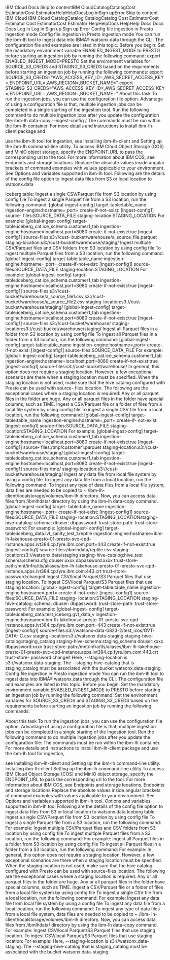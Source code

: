 ﻿IBM Cloud Docs Skip to contentIBM CloudCatalogCatalogCost EstimatorCost EstimatorHelpHelpDocsLog inSign upError Skip to content IBM Cloud IBM Cloud CatalogCatalog CatalogCatalog Cost EstimatorCost Estimator Cost EstimatorCost Estimator HelpHelpDocs HelpHelp Docs Docs Docs Log in Log in Sign up Sign up Error Config file ingestion in Presto ingestion mode Config file ingestion in Presto ingestion mode You can run the ibm-lh tool to ingest data into IBMÂ® watsonx.data through the CLI. The configuration file and examples are listed in this topic. Before you begin: Set the mandatory environment variable ENABLED\_INGEST\_MODE to PRESTO before starting an ingestion job by running the following command: export ENABLED\_INGEST\_MODE=PRESTO Set the environment variables for SOURCE\_S3\_CREDS and STAGING\_S3\_CREDS based on the requirements before starting an ingestion job by running the following commands: export SOURCE\_S3\_CREDS="AWS\_ACCESS\_KEY\_ID=,AWS\_SECRET\_ACCESS\_KEY=,ENDPOINT\_URL=,AWS\_REGION=,BUCKET\_NAME=" export STAGING\_S3\_CREDS="AWS\_ACCESS\_KEY\_ID=,AWS\_SECRET\_ACCESS\_KEY=,ENDPOINT\_URL=,AWS\_REGION=,BUCKET\_NAME=" About this task To run the ingestion jobs, you can use the configuration file option. Advantage of using a configuration file is that, multiple ingestion jobs can be completed in a single starting of the ingestion tool. Run the following command to do multiple ingestion jobs after you update the configuration file: ibm-lh data-copy --ingest-config / The commands must be run within the ibm-lh container. For more details and instructions to install ibm-lh-client package and

use the ibm-lh tool for ingestion, see Installing ibm-lh-client and Setting up the ibm-lh command-line utility. To access IBM Cloud Object Storage (COS) and MinIO object storage, specify the ENDPOINT\_URL to pass the corresponding url to the tool. For more information about IBM COS, see Endpoints and storage locations. Replace the absolute values inside angular brackets of command examples with values applicable to your environment. See Options and variables supported in ibm-lh tool. Following are the details of the config file option to ingest data files from S3 or local location to watsonx.data

Iceberg table: Ingest a single CSV/Parquet file from S3 location by using config file To ingest a single Parquet file from a S3 location, run the following command: [global-ingest-config] target-table:table\_name ingestion-engine:hostname=,port= create-if-not-exist: [ingest-config1] source- files:SOURCE\_DATA\_FILE staging-location:STAGING\_LOCATION For example: [global-ingest-config] target- table:iceberg\_cat.ice\_schema.customer1\_tab ingestion-engine:hostname=localhost,port=8080 create-if-not-exist:true [ingest-config1] source-files:s3://cust- bucket/warehouse/a\_source\_file.parquet staging-location:s3://cust-bucket/warehouse/staging/ Ingest multiple CSV/Parquet files and CSV folders from S3 location by using config file To ingest multiple Parquet files from a S3 location, run the following command: [global-ingest-config] target-table:table\_name ingestion-engine:hostname=,port= create-if-not-exist: [ingest-config1] source-files:SOURCE\_DATA\_FILE staging-location:STAGING\_LOCATION For example: [global-ingest-config] target-table:iceberg\_cat.ice\_schema.customer1\_tab ingestion-engine:hostname=localhost,port=8080 create-if-not-exist:true [ingest-config1] source-files:s3://cust-bucket/warehouse/a\_source\_file1.csv,s3://cust-bucket/warehouse/a\_source\_file2.csv staging-location:s3://cust- bucket/warehouse/staging/ [global-ingest-config] target-table:iceberg\_cat.ice\_schema.customer1\_tab ingestion-engine:hostname=localhost,port=8080 create-if-not-exist:true [ingest-config1] source-files:s3://cust-bucket/warehouse/ staging-location:s3://cust-bucket/warehouse/staging/ Ingest all Parquet files in a folder from S3 location by using config file To ingest all Parquet files in a folder from a S3 location, run the following command: [global-ingest-config] target-table:table\_name ingestion-engine:hostname=,port= create-if-not-exist: [ingest-config1] source-files:SOURCE\_DATA\_FILE For example: [global- ingest-config] target-table:iceberg\_cat.ice\_schema.customer1\_tab ingestion-engine:hostname=localhost,port=8080 create-if-not-exist:true [ingest-config1] source-files:s3://cust-bucket/warehouse/ In general, this option does not require a staging location. However, a few exceptional scenarios are there when a staging location must be specified. When the staging location is not used, make sure that the hive catalog configured with Presto can be used with source- files location. The following are the exceptional cases where a staging location is required: Any or all parquet files in the folder are huge. Any or all parquet files in the folder have special columns, such as TIME. Ingest a CSV/Parquet file or a folder of files from a local file system by using config file To ingest a single CSV file from a local location, run the following command: [global-ingest-config] target-table:table\_name ingestion-engine:hostname=,port= create-if- not-exist: [ingest-config1] source-files:SOURCE\_DATA\_FILE staging-location:STAGING\_LOCATION For example: [global-ingest-config] target- table:iceberg\_cat.ice\_schema.customer1\_tab ingestion-engine:hostname=localhost,port=8080 create-if-not-exist:true [ingest-config1] source- files:/tmp/customer1.parquet staging-location:s3://cust-bucket/warehouse/staging/ [global-ingest-config] target-table:iceberg\_cat.ice\_schema.customer1\_tab ingestion-engine:hostname=localhost,port=8080 create-if-not-exist:true [ingest-config1] source-files:/tmp/ staging-location:s3://cust- bucket/warehouse/staging/ Ingest any data file from local file system by using a config file To ingest any data file from a local location, run the following command: To ingest any type of data files from a local file system, data files are needed to be copied to ~ /ibm-lh-client/localstorage/volumes/ibm-lh directory. Now, you can access data files from /ibmlhdata/ directory by using the ibm-lh data-copy command. [global-ingest-config] target- table:table\_name ingestion-engine:hostname=,port= create-if-not-exist: [ingest-config1] source-files:SOURCE\_DATA\_FILE staging- location:STAGING\_LOCATIONstaging-hive-catalog: schema: dbuser: dbpassword: trust-store-path: trust-store-password: For example: [global-ingest- config] target-table:iceberg\_data.ivt\_sanity\_test\_1.reptile ingestion-engine:hostname=ibm-lh-lakehouse-presto-01-presto-svc-cpd- instance.apps.ivt384.cp.fyre.ibm.com,port=443 create-if-not-exist:true [ingest-config1] source-files:/ibmlhdata/reptile.csv staging- location:s3://watsonx.data/staging staging-hive-catalog:hive\_test schema:schema.cfg dbuser:xxxx dbpassword:xxxx trust-store- path:/mnt/infra/tls/aliases/ibm-lh-lakehouse-presto-01-presto-svc-cpd-instance.apps.ivt384.cp.fyre.ibm.com:443.crt trust-store-password:changeit Ingest CSV/local Parquet/S3 Parquet files that use staging location. To ingest CSV/local Parquet/S3 Parquet files that use staging location: [global-ingest-config] target-table:table\_name ingestion-engine:hostname=,port= create-if-not-exist: [ingest-config1] source-files:SOURCE\_DATA\_FILE staging- location:STAGING\_LOCATION staging-hive-catalog: schema: dbuser: dbpassword: trust-store-path: trust-store-password: For example: [global-ingest- config] target-table:iceberg\_data.test\_iceberg.gvt\_data\_v ingestion-engine:hostname=ibm-lh-lakehouse-presto-01-presto-svc-cpd- instance.apps.ivt384.cp.fyre.ibm.com,port=443 create-if-not-exist:true [ingest-config1] source-files:s3://watsonx-data-0823-2/test\_icos/GVT-DATA- C.csv staging-location:s3://watsonx.data-staging staging-hive-catalog:staging\_catalog staging-hive-schema:staging\_schema dbuser:xxxx dbpassword:xxxx trust-store-path:/mnt/infra/tls/aliases/ibm-lh-lakehouse-presto-01-presto-svc-cpd-instance.apps.ivt384.cp.fyre.ibm.com:443.crt trust-store- password:changeit Here, --staging-location is s3://watsonx.data-staging. The --staging-hive-catalog that is staging\_catalog must be associated with the bucket watsonx.data-staging. Config file ingestion in Presto ingestion mode You can run the ibm-lh tool to ingest data into IBMÂ® watsonx.data through the CLI. The configuration file and examples are listed in this topic. Before you begin: Set the mandatory environment variable ENABLED\_INGEST\_MODE to PRESTO before starting an ingestion job by running the following command: Set the environment variables for SOURCE\_S3\_CREDS and STAGING\_S3\_CREDS based on the requirements before starting an ingestion job by running the following commands:

About this task To run the ingestion jobs, you can use the configuration file option. Advantage of using a configuration file is that, multiple ingestion jobs can be completed in a single starting of the ingestion tool. Run the following command to do multiple ingestion jobs after you update the configuration file: The commands must be run within the ibm-lh container. For more details and instructions to install ibm-lh-client package and use the ibm-lh tool for ingestion,

see Installing ibm-lh-client and Setting up the ibm-lh command-line utility. Installing ibm-lh-client Setting up the ibm-lh command-line utility To access IBM Cloud Object Storage (COS) and MinIO object storage, specify the ENDPOINT\_URL to pass the corresponding url to the tool. For more information about IBM COS, see Endpoints and storage locations. Endpoints and storage locations Replace the absolute values inside angular brackets of command examples with values applicable to your environment. See Options and variables supported in ibm-lh tool. Options and variables supported in ibm-lh tool Following are the details of the config file option to ingest data files from S3 or local location to watsonx.data Iceberg table: Ingest a single CSV/Parquet file from S3 location by using config file To ingest a single Parquet file from a S3 location, run the following command: For example: Ingest multiple CSV/Parquet files and CSV folders from S3 location by using config file To ingest multiple Parquet files from a S3 location, run the following command: For example: Ingest all Parquet files in a folder from S3 location by using config file To ingest all Parquet files in a folder from a S3 location, run the following command: For example: In general, this option does not require a staging location. However, a few exceptional scenarios are there when a staging location must be specified. When the staging location is not used, make sure that the hive catalog configured with Presto can be used with source-files location. The following are the exceptional cases where a staging location is required: Any or all parquet files in the folder are huge. Any or all parquet files in the folder have special columns, such as TIME. Ingest a CSV/Parquet file or a folder of files from a local file system by using config file To ingest a single CSV file from a local location, run the following command: For example: Ingest any data file from local file system by using a config file To ingest any data file from a local location, run the following command: To ingest any type of data files from a local file system, data files are needed to be copied to ~ /ibm- lh-client/localstorage/volumes/ibm-lh directory. Now, you can access data files from /ibmlhdata/ directory by using the ibm-lh data-copy command. For example: Ingest CSV/local Parquet/S3 Parquet files that use staging location. To ingest CSV/local Parquet/S3 Parquet files that use staging location: For example: Here, --staging-location is s3://watsonx.data-staging. The --staging-hive-catalog that is staging\_catalog must be associated with the bucket watsonx.data-staging.
